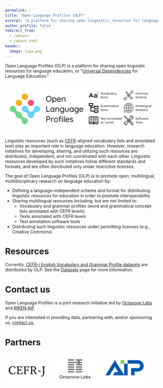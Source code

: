```yaml
---
permalink: /
title: "Open Language Profiles (OLP)"
excerpt: "A platform for sharing open linguistic resources for language education"
author_profile: false
redirect_from: 
  - /about/
  - /about.html
header:
  image: logo.png
---
```


Open Language Profiles (OLP) is a platform for sharing open linguistic resources for language education, or "[Universal Dependencies](https://universaldependencies.org/) for Language Education."

![Open Language Profiles](/images/olp.png)

Linguistic resources (such as [CEFR](https://en.wikipedia.org/wiki/Common_European_Framework_of_Reference_for_Languages)-aligned vocabulary lists and annotated text) play an important role in language education. However, research initiatives for developing, sharing, and utilizing such resources are distributed, independent, and not coordinated with each other. Linguistic resources developed by such initiatives follow different standards and formats, and are often distributed only under restrictive licenses.

The goal of Open Language Profiles (OLP) is to promote open, multilingual, multidisciplinary research on language education by:

* Defining a language-independent schema and format for distributing linguistic resources for education in order to promote interoperability
* Sharing multilingual resources including, but are not limited to:
    - Vocabulary and grammar profiles (word and grammatical concept lists annotated with CEFR levels)
    - Texts annotated with CEFR levels
    - Text annotation software tools
* Distributing such linguistic resources under permitting licenses (e.g., Creative Commons)

# Resources

Currently, [CEFR-j English Vocabulary and Grammar Profile datasets](https://github.com/openlanguageprofiles/olp-en-cefrj) are distributed by OLP. See the [Datasets](/datasets) page for more information.

# Contact us

Open Language Profiles is a joint research initiative led by [Octanove Labs](http://www.octanove.com/) and [RIKEN AIP](https://www.riken.jp/en/research/labs/aip/).

If you are interested in providing data, partnering with, and/or sponsoring us, [contact us](mailto:admin@openlanguageprofiles.org).

# Partners

<a href="http://www.cefr-j.org/"><img src="/images/logo-cefrj.png" alt="Logo CEFR-j" width="30%"/></a>
<a href="http://www.octanove.com/"><img src="/images/logo-octanove.png" alt="Logo Octanove Labs" width="30%"/></a>
<a href="https://www.riken.jp/en/research/labs/aip/"><img src="/images/logo-aip.png" alt="Logo RIKEN AIP" width="33%"/></a>
